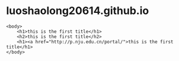 # luoshaolong20614.github.io
<!DOCTYPE html>
<html>
	<head>
		<meta charset="utf-8" />
		<title></title>
	</head>
	
	<body>
		<h1>this is the first title</h1>
		<h2>this is the first title</h2>
		<h1><a href="http://p.nju.edu.cn/portal/">this is the first title</h1>
	</body>
</html>
